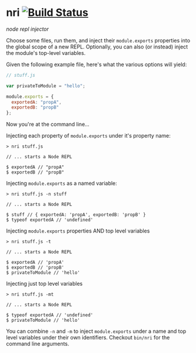 # nri [![Build Status](https://travis-ci.org/nickb1080/nri.svg)](https://travis-ci.org/nickb1080/nri)
_node repl injector_

Choose some files, run them, and inject their `module.exports` properties into the global scope of a new REPL. Optionally, you can also (or instead) inject the module's top-level variables.

Given the following example file, here's what the various options will yield:

```js
// stuff.js

var privateToModule = "hello";

module.exports = {
  exportedA: "propA",
  exportedB: "propB"
};

```

Now you're at the command line...

Injecting each property of `module.exports` under it's property name:

```
> nri stuff.js

// ... starts a Node REPL

$ exportedA // "propA"
$ exportedB // "propB"
```


Injecting `module.exports` as a named variable:

```
> nri stuff.js -n stuff

// ... starts a Node REPL

$ stuff // { exportedA: 'propA', exportedB: 'propB' }
$ typeof exportedA // 'undefined'
```

Injecting `module.exports` properties AND top level variables

```
> nri stuff.js -t

// ... starts a Node REPL

$ exportedA // 'propA'
$ exportedB // 'propB'
$ privateToModule // 'hello'
```

Injecting just top level variables

```
> nri stuff.js -mt

// ... starts a Node REPL

$ typeof exportedA // 'undefined'
$ privateToModule // 'hello'
```

You can combine `-n` and `-m` to inject `module.exports` under a name and top level variables under their own identifiers. Checkout `bin/nri` for the command line arguments.